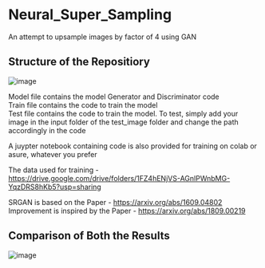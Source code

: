 # Neural_Super_Sampling

An attempt to upsample images by factor of 4 using GAN

## Structure of the Repositiory 
![image](https://user-images.githubusercontent.com/62425457/101485854-cb576980-3981-11eb-949d-5d006afd67ea.png)

Model file contains the model Generator and Discriminator code <br>
Train file contains the code to train the model <br>
Test file contains the code to train the model. To test, simply add your image in the input folder of the test_image folder and change the path accordingly in the code <br>

A juypter notebook containing code is also provided for training on colab or asure, whatever you prefer <br>

The data used for training - https://drive.google.com/drive/folders/1FZ4hENjVS-AGnlPWnbMG-YqzDRS8hKb5?usp=sharing <br>

SRGAN is based on the Paper - https://arxiv.org/abs/1609.04802 <br>
Improvement is inspired by the Paper - https://arxiv.org/abs/1809.00219 <br>

## Comparison of Both the Results

![image](https://user-images.githubusercontent.com/62425457/101486447-ac0d0c00-3982-11eb-9f9f-ce3928065cd9.png)

